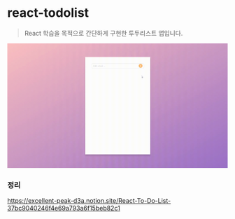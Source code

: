 # react-todolist
> React 학습을 목적으로 간단하게 구현한 투두리스트 앱입니다.
<img src="./readme_source/react-todolist.gif" alt="preview">

### 정리
https://excellent-peak-d3a.notion.site/React-To-Do-List-37bc9040246f4e69a793a6f15beb82c1
